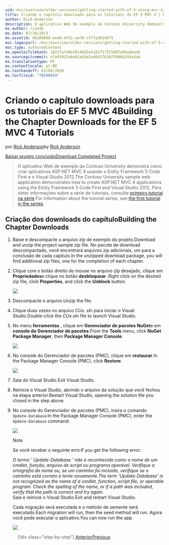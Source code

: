 ```yaml
---
uid: mvc/overview/older-versions/getting-started-with-ef-5-using-mvc-4/building-the-ef5-mvc4-chapter-downloads
title: Criando o capítulo downloads para os tutoriais do EF 5 MVC 4 | Microsoft Docs
author: Rick-Anderson
description: O aplicativo Web de exemplo da Contoso University demonstra como criar aplicativos ASP.NET MVC 4 usando o Entity Framework 5 Code First e o Visual Studio...
ms.author: riande
ms.date: 07/30/2013
ms.assetid: d0a89089-eed8-4f61-a478-c5ffa30186f5
msc.legacyurl: /mvc/overview/older-versions/getting-started-with-ef-5-using-mvc-4/building-the-ef5-mvc4-chapter-downloads
msc.type: authoredcontent
ms.openlocfilehash: 10237af40e3914b65e5181f17555697e86adea4b
ms.sourcegitcommit: e7e91932a6e91a63e2e46417626f39d6b244a3ab
ms.translationtype: MT
ms.contentlocale: pt-BR
ms.lasthandoff: 03/06/2020
ms.locfileid: "78599459"
---
```

# <a name="building-the-chapter-downloads-for-the-ef-5-mvc-4-tutorials"></a><span data-ttu-id="d702b-103">Criando o capítulo downloads para os tutoriais do EF 5 MVC 4</span><span class="sxs-lookup"><span data-stu-id="d702b-103">Building the Chapter Downloads for the EF 5 MVC 4 Tutorials</span></span>

<span data-ttu-id="d702b-104">por [Rick Anderson](https://twitter.com/RickAndMSFT)</span><span class="sxs-lookup"><span data-stu-id="d702b-104">by [Rick Anderson](https://twitter.com/RickAndMSFT)</span></span>

[<span data-ttu-id="d702b-105">Baixar projeto concluído</span><span class="sxs-lookup"><span data-stu-id="d702b-105">Download Completed Project</span></span>](https://code.msdn.microsoft.com/Getting-Started-with-dd0e2ed8)

> <span data-ttu-id="d702b-106">O aplicativo Web de exemplo da Contoso University demonstra como criar aplicativos ASP.NET MVC 4 usando o Entity Framework 5 Code First e o Visual Studio 2012.</span><span class="sxs-lookup"><span data-stu-id="d702b-106">The Contoso University sample web application demonstrates how to create ASP.NET MVC 4 applications using the Entity Framework 5 Code First and Visual Studio 2012.</span></span> <span data-ttu-id="d702b-107">Para obter informações sobre a série de tutoriais, consulte [primeiro tutorial na série](creating-an-entity-framework-data-model-for-an-asp-net-mvc-application.md).</span><span class="sxs-lookup"><span data-stu-id="d702b-107">For information about the tutorial series, see [the first tutorial in the series](creating-an-entity-framework-data-model-for-an-asp-net-mvc-application.md).</span></span>

## <a name="building-the-chapter-downloads"></a><span data-ttu-id="d702b-108">Criação dos downloads do capítulo</span><span class="sxs-lookup"><span data-stu-id="d702b-108">Building the Chapter Downloads</span></span>

1. <span data-ttu-id="d702b-109">Baixe e descompacte o arquivo zip de exemplo do projeto.</span><span class="sxs-lookup"><span data-stu-id="d702b-109">Download and unzip the  project sample zip file.</span></span> <span data-ttu-id="d702b-110">No pacote de download descompactado, você encontrará arquivos zip adicionais, um para a conclusão de cada capítulo.</span><span class="sxs-lookup"><span data-stu-id="d702b-110">In the unzipped download package, you will find additional zip files, one for the completion of each chapter.</span></span>
2. <span data-ttu-id="d702b-111">Clique com o botão direito do mouse no arquivo zip desejado, clique em **Propriedades**e clique no botão **desbloquear** .</span><span class="sxs-lookup"><span data-stu-id="d702b-111">Right click on the desired zip file, click **Properties**, and click the **Unblock** button.</span></span>  
  
    ![](building-the-ef5-mvc4-chapter-downloads/_static/image1.png)
3. <span data-ttu-id="d702b-112">Descompacte o arquivo.</span><span class="sxs-lookup"><span data-stu-id="d702b-112">Unzip the file.</span></span>
4. <span data-ttu-id="d702b-113">Clique duas vezes no arquivo *CUx. sln* para iniciar o Visual Studio.</span><span class="sxs-lookup"><span data-stu-id="d702b-113">Double-click the *CUx.sln* file to launch Visual Studio.</span></span>
5. <span data-ttu-id="d702b-114">No menu **ferramentas** , clique em **Gerenciador de pacotes NuGet**e em **console do Gerenciador de pacotes**.</span><span class="sxs-lookup"><span data-stu-id="d702b-114">From the **Tools** menu, click **NuGet Package Manager**, then **Package Manager Console**.</span></span>  
  
    ![](building-the-ef5-mvc4-chapter-downloads/_static/image2.png)
6. <span data-ttu-id="d702b-115">No console do Gerenciador de pacotes (PMC), clique em **restaurar**.</span><span class="sxs-lookup"><span data-stu-id="d702b-115">In the Package Manager Console (PMC), click **Restore**.</span></span>  
  
    ![](building-the-ef5-mvc4-chapter-downloads/_static/image3.png)
7. <span data-ttu-id="d702b-116">Saia do Visual Studio.</span><span class="sxs-lookup"><span data-stu-id="d702b-116">Exit Visual Studio.</span></span>
8. <span data-ttu-id="d702b-117">Reinicie o Visual Studio, abrindo o arquivo da solução que você fechou na etapa anterior.</span><span class="sxs-lookup"><span data-stu-id="d702b-117">Restart Visual Studio, opening the solution file you closed in the step above.</span></span>
9. <span data-ttu-id="d702b-118">No console do Gerenciador de pacotes (PMC), insira o comando `Update-Database`:</span><span class="sxs-lookup"><span data-stu-id="d702b-118">In the Package Manager Console (PMC), enter the `Update-Database` command:</span></span>  
  
    ![](building-the-ef5-mvc4-chapter-downloads/_static/image4.png)  

    > [!NOTE]
    > <span data-ttu-id="d702b-119">Se você receber o seguinte erro:</span><span class="sxs-lookup"><span data-stu-id="d702b-119">If you get the following error:</span></span>  
    >   
    >  <span data-ttu-id="d702b-120">*O termo ' Update-Database ' não é reconhecido como o nome de um cmdlet, função, arquivo de script ou programa operável. Verifique a ortografia do nome ou, se um caminho foi incluído, verifique se o caminho está correto e tente novamente.*</span><span class="sxs-lookup"><span data-stu-id="d702b-120">*The term 'Update-Database' is not recognized as the name of a cmdlet, function, script file, or operable program. Check the spelling of the name, or if a path was included, verify that the path is correct and try again.*</span></span>  
    > <span data-ttu-id="d702b-121">Saia e reinicie o Visual Studio.</span><span class="sxs-lookup"><span data-stu-id="d702b-121">Exit and restart Visual Studio.</span></span>

    <span data-ttu-id="d702b-122">Cada migração será executada e o método de semente será executado.</span><span class="sxs-lookup"><span data-stu-id="d702b-122">Each migration will run, then the seed method will run.</span></span> <span data-ttu-id="d702b-123">Agora você pode executar o aplicativo.</span><span class="sxs-lookup"><span data-stu-id="d702b-123">You can now run the app.</span></span>

    ![](building-the-ef5-mvc4-chapter-downloads/_static/image5.png)

> [!div class="step-by-step"]
> [<span data-ttu-id="d702b-124">Anterior</span><span class="sxs-lookup"><span data-stu-id="d702b-124">Previous</span></span>](advanced-entity-framework-scenarios-for-an-mvc-web-application.md)
